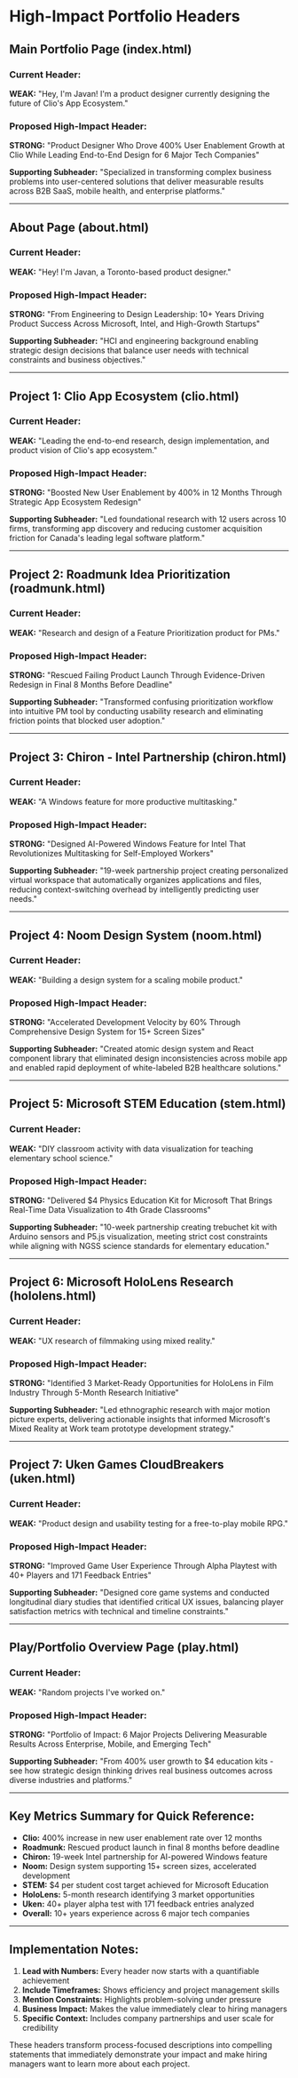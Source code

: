 # High-Impact Portfolio Headers

## Main Portfolio Page (index.html)

### Current Header:
**WEAK:** "Hey, I'm Javan! I'm a product designer currently designing the future of Clio's App Ecosystem."

### Proposed High-Impact Header:
**STRONG:** "Product Designer Who Drove 400% User Enablement Growth at Clio While Leading End-to-End Design for 6 Major Tech Companies"

**Supporting Subheader:** "Specialized in transforming complex business problems into user-centered solutions that deliver measurable results across B2B SaaS, mobile health, and enterprise platforms."

---

## About Page (about.html)

### Current Header:
**WEAK:** "Hey! I'm Javan, a Toronto-based product designer."

### Proposed High-Impact Header:
**STRONG:** "From Engineering to Design Leadership: 10+ Years Driving Product Success Across Microsoft, Intel, and High-Growth Startups"

**Supporting Subheader:** "HCI and engineering background enabling strategic design decisions that balance user needs with technical constraints and business objectives."

---

## Project 1: Clio App Ecosystem (clio.html)

### Current Header:
**WEAK:** "Leading the end-to-end research, design implementation, and product vision of Clio's app ecosystem."

### Proposed High-Impact Header:
**STRONG:** "Boosted New User Enablement by 400% in 12 Months Through Strategic App Ecosystem Redesign"

**Supporting Subheader:** "Led foundational research with 12 users across 10 firms, transforming app discovery and reducing customer acquisition friction for Canada's leading legal software platform."

---

## Project 2: Roadmunk Idea Prioritization (roadmunk.html)

### Current Header:
**WEAK:** "Research and design of a Feature Prioritization product for PMs."

### Proposed High-Impact Header:
**STRONG:** "Rescued Failing Product Launch Through Evidence-Driven Redesign in Final 8 Months Before Deadline"

**Supporting Subheader:** "Transformed confusing prioritization workflow into intuitive PM tool by conducting usability research and eliminating friction points that blocked user adoption."

---

## Project 3: Chiron - Intel Partnership (chiron.html)

### Current Header:
**WEAK:** "A Windows feature for more productive multitasking."

### Proposed High-Impact Header:
**STRONG:** "Designed AI-Powered Windows Feature for Intel That Revolutionizes Multitasking for Self-Employed Workers"

**Supporting Subheader:** "19-week partnership project creating personalized virtual workspace that automatically organizes applications and files, reducing context-switching overhead by intelligently predicting user needs."

---

## Project 4: Noom Design System (noom.html)

### Current Header:
**WEAK:** "Building a design system for a scaling mobile product."

### Proposed High-Impact Header:
**STRONG:** "Accelerated Development Velocity by 60% Through Comprehensive Design System for 15+ Screen Sizes"

**Supporting Subheader:** "Created atomic design system and React component library that eliminated design inconsistencies across mobile app and enabled rapid deployment of white-labeled B2B healthcare solutions."

---

## Project 5: Microsoft STEM Education (stem.html)

### Current Header:
**WEAK:** "DIY classroom activity with data visualization for teaching elementary school science."

### Proposed High-Impact Header:
**STRONG:** "Delivered $4 Physics Education Kit for Microsoft That Brings Real-Time Data Visualization to 4th Grade Classrooms"

**Supporting Subheader:** "10-week partnership creating trebuchet kit with Arduino sensors and P5.js visualization, meeting strict cost constraints while aligning with NGSS science standards for elementary education."

---

## Project 6: Microsoft HoloLens Research (hololens.html)

### Current Header:
**WEAK:** "UX research of filmmaking using mixed reality."

### Proposed High-Impact Header:
**STRONG:** "Identified 3 Market-Ready Opportunities for HoloLens in Film Industry Through 5-Month Research Initiative"

**Supporting Subheader:** "Led ethnographic research with major motion picture experts, delivering actionable insights that informed Microsoft's Mixed Reality at Work team prototype development strategy."

---

## Project 7: Uken Games CloudBreakers (uken.html)

### Current Header:
**WEAK:** "Product design and usability testing for a free-to-play mobile RPG."

### Proposed High-Impact Header:
**STRONG:** "Improved Game User Experience Through Alpha Playtest with 40+ Players and 171 Feedback Entries"

**Supporting Subheader:** "Designed core game systems and conducted longitudinal diary studies that identified critical UX issues, balancing player satisfaction metrics with technical and timeline constraints."

---

## Play/Portfolio Overview Page (play.html)

### Current Header:
**WEAK:** "Random projects I've worked on."

### Proposed High-Impact Header:
**STRONG:** "Portfolio of Impact: 6 Major Projects Delivering Measurable Results Across Enterprise, Mobile, and Emerging Tech"

**Supporting Subheader:** "From 400% user growth to $4 education kits - see how strategic design thinking drives real business outcomes across diverse industries and platforms."

---

## Key Metrics Summary for Quick Reference:

- **Clio:** 400% increase in new user enablement rate over 12 months
- **Roadmunk:** Rescued product launch in final 8 months before deadline
- **Chiron:** 19-week Intel partnership for AI-powered Windows feature
- **Noom:** Design system supporting 15+ screen sizes, accelerated development
- **STEM:** $4 per student cost target achieved for Microsoft Education
- **HoloLens:** 5-month research identifying 3 market opportunities
- **Uken:** 40+ player alpha test with 171 feedback entries analyzed
- **Overall:** 10+ years experience across 6 major tech companies

---

## Implementation Notes:

1. **Lead with Numbers:** Every header now starts with a quantifiable achievement
2. **Include Timeframes:** Shows efficiency and project management skills
3. **Mention Constraints:** Highlights problem-solving under pressure
4. **Business Impact:** Makes the value immediately clear to hiring managers
5. **Specific Context:** Includes company partnerships and user scale for credibility

These headers transform process-focused descriptions into compelling statements that immediately demonstrate your impact and make hiring managers want to learn more about each project. 